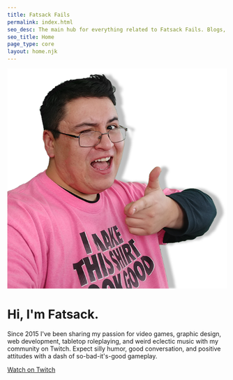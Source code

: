```yaml
---
title: Fatsack Fails
permalink: index.html
seo_desc: The main hub for everything related to Fatsack Fails. Blogs, Merch, Streamer Resources, and more.
seo_title: Home
page_type: core
layout: home.njk
---
```

<div class="flex flex-col p-8 md:flex-row container mx-auto justify-center">
  <img alt="Fatsack" class="rounded-full sm:h-72 sm:w-72 lg:w-90 lg:h-90" src="/images/fatsack.png">
  <div class="flex md:flex-row">
    <div class="md:max-w-md md:ml-5 text-left">
      <h1 class="sm:text-3xl md:text-4xl lg:text-5xl text-2xl uppercase font-black mb-5">Hi, I'm Fatsack.</h1>
      <p class="mb-5">Since 2015 I've been sharing my passion for video games, graphic design, web development, tabletop roleplaying, and weird eclectic music with my community on Twitch. Expect silly humor, good conversation, and positive attitudes with a dash of so-bad-it's-good gameplay.</p>
      <a href="" class="my-5 h-16 shadow-md font-medium py-2 px-4 text-pink-100 cursor-pointer bg-pink-500 hover:bg-pink-400 rounded text-lg text-center w-48">Watch on Twitch</a>
    </div>
  </div>
</div>
